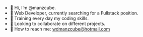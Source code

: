 - 👋 Hi, I’m @manzcube.
- :hear_no_evil: Web Developer, currently searching for a Fullstack position. 
- :muscle: Training every day my coding skills.
- :eyes: Looking to collaborate on different projects.
- :running: How to reach me: wdmanzcube@hotmail.com

<!---
manzcube/manzcube is a ✨ special ✨ repository because its `README.md` (this file) appears on your GitHub profile.
You can click the Preview link to take a look at your changes.
--->
